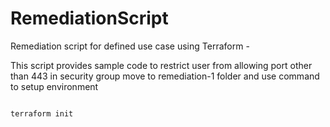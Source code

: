 # RemediationScript
Remediation script for defined use case using Terraform - 

This script provides sample code to restrict user from allowing port other than 443 in security group
move to remediation-1 folder and use command to setup environment

```cmd

terraform init

```

